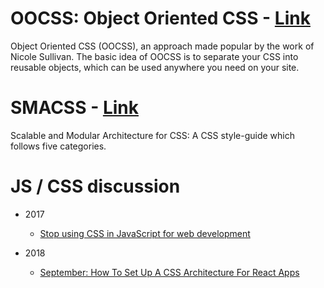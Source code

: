 # OOCSS: Object Oriented CSS - [Link](https://github.com/stubbornella/oocss/wiki)
Object Oriented CSS (OOCSS), an approach made popular by the work of Nicole Sullivan. The basic idea of OOCSS is to separate your CSS into reusable objects, which can be used anywhere you need on your site.

# SMACSS - [Link](http://smacss.com/book/categorizing)
Scalable and Modular Architecture for CSS: A CSS style-guide which follows five categories.

# JS / CSS discussion

* 2017
    * [Stop using CSS in JavaScript for web development](https://medium.com/@gajus/stop-using-css-in-javascript-for-web-development-fa32fb873dcc)

* 2018
    * [September: How To Set Up A CSS Architecture For React Apps](https://medium.com/@markmuskardin/intro-to-css-architecture-for-react-apps-da0ec1753c86)
